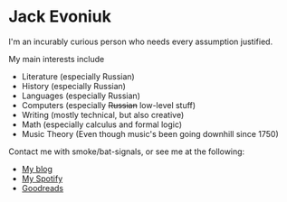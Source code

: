 # Jack Evoniuk

I'm an incurably curious person who needs every assumption justified. 

My main interests include

- Literature (especially Russian)
- History (especially Russian)
- Languages (especially Russian)
- Computers (especially ~~Russian~~ low-level stuff)
- Writing (mostly technical, but also creative)
- Math (especially calculus and formal logic)
- Music Theory (Even though music's been going downhill since 1750)

Contact me with smoke/bat-signals, or see me at the following:

- [My blog](https://evoniuk.github.io)
- [My Spotify](https://open.spotify.com/user/evoniuk)
- [Goodreads](https://www.goodreads.com/user/show/85149988-jack)
